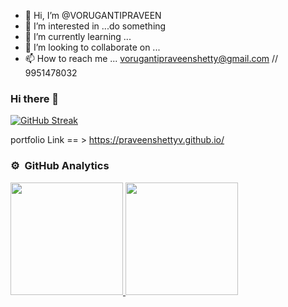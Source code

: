 - 👋 Hi, I’m @VORUGANTIPRAVEEN
- 👀 I’m interested in ...do something
- 🌱 I’m currently learning ...
- 💞️ I’m looking to collaborate on ...
- 📫 How to reach me ... vorugantipraveenshetty@gmail.com // 9951478032

<!---
VORUGANTIPRAVEEN/VORUGANTIPRAVEEN is a ✨ special ✨ repository because its `README.md` (this file) appears on your GitHub profile.
You can click the Preview link to take a look at your changes.
--->
### Hi there 👋

[![GitHub Streak](https://streak-stats.demolab.com?user=VORUGANTIPRAVEEN&theme=dark&hide_border=true&date_format=M%20j%5B%2C%20Y%5D)](https://git.io/streak-stats)

portfolio Link == > https://praveenshettyv.github.io/
### ⚙️ &nbsp;GitHub Analytics
<div class='flex justify-content-space-between align-items-center'>
<a href="https://github.com/VORUGANTIPRAVEEN">
<img height="180em" src="https://github-readme-stats-eight-theta.vercel.app/api?username=VORUGANTIPRAVEEN&show_icons=true&theme=algolia&include_all_commits=true&count_private=true"/>
<img height="180em" src="https://github-readme-stats-eight-theta.vercel.app/api/top-langs/?username=VORUGANTIPRAVEEN&layout=compact&langs_count=8&theme=algolia"/>
</a>
</div>
